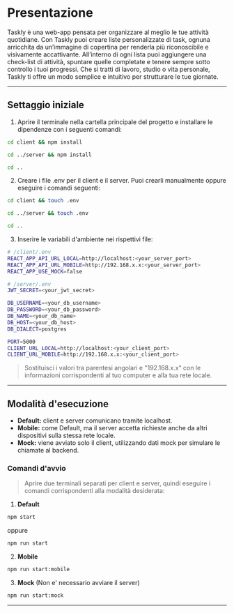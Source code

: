 # Presentazione

Taskly è una web-app pensata per organizzare al meglio le tue attività quotidiane.
Con Taskly puoi creare liste personalizzate di task, ognuna arricchita da un’immagine
di copertina per renderla più riconoscibile e visivamente accattivante.
All’interno di ogni lista puoi aggiungere una check-list di attività, spuntare quelle
completate e tenere sempre sotto controllo i tuoi progressi.
Che si tratti di lavoro, studio o vita personale, Taskly ti offre un modo semplice e
intuitivo per strutturare le tue giornate.

---

## Settaggio iniziale

1. Aprire il terminale nella cartella principale del progetto e installare le dipendenze con i seguenti comandi:

```bash
cd client && npm install
```

```bash
cd ../server && npm install
```

```bash
cd ..
```

2. Creare i file .env per il client e il server. Puoi crearli manualmente oppure eseguire i comandi seguenti:

```bash
cd client && touch .env
```

```bash
cd ../server && touch .env
```

```bash
cd ..
```

3. Inserire le variabili d'ambiente nei rispettivi file:

```bash
# /client/.env
REACT_APP_API_URL_LOCAL=http://localhost:<your_server_port>
REACT_APP_API_URL_MOBILE=http://192.168.x.x:<your_server_port>
REACT_APP_USE_MOCK=false
```

```bash
# /server/.env
JWT_SECRET=<your_jwt_secret>

DB_USERNAME=<your_db_username>
DB_PASSWORD=<your_db_password>
DB_NAME=<your_db_name>
DB_HOST=<your_db_host>
DB_DIALECT=postgres

PORT=5000
CLIENT_URL_LOCAL=http://localhost:<your_client_port>
CLIENT_URL_MOBILE=http://192.168.x.x:<your_client_port>
```

> Sostituisci i valori tra parentesi angolari e "192.168.x.x" con le informazioni corrispondenti al tuo computer e alla tua rete locale.

---

## Modalità d'esecuzione

- **Default:** client e server comunicano tramite localhost.
- **Mobile:** come Default, ma il server accetta richieste anche da altri dispositivi sulla stessa rete locale.
- **Mock:** viene avviato solo il client, utilizzando dati mock per simulare le chiamate al backend.

### Comandi d'avvio

> Aprire due terminali separati per client e server, quindi eseguire i comandi corrispondenti alla modalità desiderata:

1. **Default**

```bash
npm start
```

oppure

```bash
npm run start
```

2. **Mobile**

```bash
npm run start:mobile
```

3. **Mock** (Non e' necessario avviare il server)

```bash
npm run start:mock
```

---
